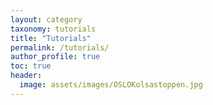 ```yaml
---
layout: category
taxonomy: tutorials
title: "Tutorials"
permalink: /tutorials/
author_profile: true
toc: true
header:
  image: assets/images/OSLOKolsastoppen.jpg
---
```

